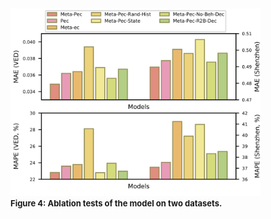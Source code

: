 <div align=left>
<img src="./ablation_study.png" width ="400" height ="300"/>
</div>
<left><b><font size ='2'>Figure 4: Ablation tests of the model on two datasets.</font></b></left></font>

